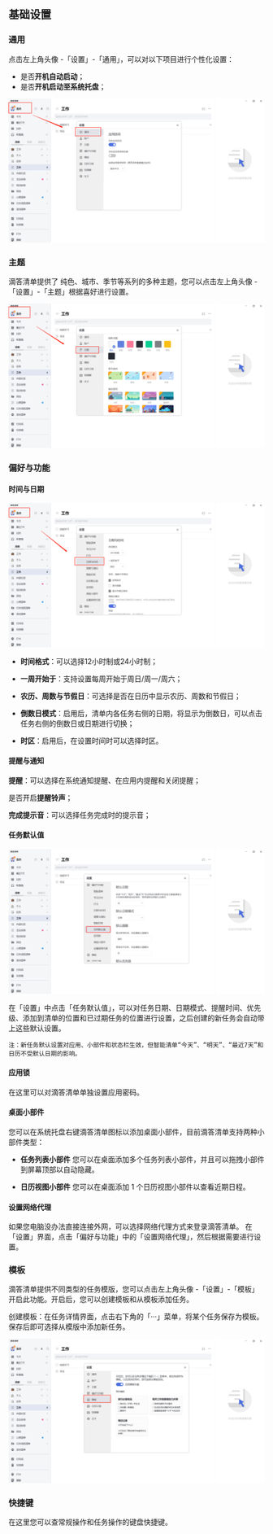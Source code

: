 ## 基础设置

### 通用

点击左上角头像 -「设置」-「通用」，可以对以下项目进行个性化设置：

* 是否**开机自动启动**；
* 是否**开机启动至系统托盘**；

![images1](../../images/pc/1.png)


### 主题

滴答清单提供了 纯色、城市、季节等系列的多种主题，您可以点击左上角头像 -「设置」-「主题」根据喜好进行设置。

![images2](../../images/pc/2.png)


### 偏好与功能

#### 时间与日期

![images3](../../images/pc/3.png)

* **时间格式**：可以选择12小时制或24小时制；

* **一周开始于**：支持设置每周开始于周日/周一/周六；

* **农历、周数与节假日**：可选择是否在日历中显示农历、周数和节假日；

* **倒数日模式**：启用后，清单内各任务右侧的日期，将显示为倒数日，可以点击任务右侧的倒数日或日期进行切换；

* **时区**：启用后，在设置时间时可以选择时区。

#### 提醒与通知


**提醒**：可以选择在系统通知提醒、在应用内提醒和关闭提醒；

是否开启**提醒铃声**；

**完成提示音**：可以选择任务完成时的提示音；

#### 任务默认值

![images4](../../images/pc/4.png)

在「设置」中点击「任务默认值」，可以对任务日期、日期模式、提醒时间、优先级、添加到清单的位置和已过期任务的位置进行设置，之后创建的新任务会自动带上这些默认设置。

`注：新任务默认设置对应用、小部件和状态栏生效，但智能清单“今天”、“明天”、“最近7天”和日历不受默认日期的影响。`


#### 应用锁

在这里可以对滴答清单单独设置应用密码。

#### 桌面小部件
您可以在系统托盘右键滴答清单图标以添加桌面小部件，目前滴答清单支持两种小部件类型：

* **任务列表小部件**
您可以在桌面添加多个任务列表小部件，并且可以拖拽小部件到屏幕顶部以自动隐藏。

* **日历视图小部件**
您可以在桌面添加 1 个日历视图小部件以查看近期日程。

#### 设置网络代理

如果您电脑没办法直接连接外网，可以选择网络代理方式来登录滴答清单。
在「设置」界面，点击「偏好与功能」中的「设置网络代理」，然后根据需要进行设置。

### 模板

滴答清单提供不同类型的任务模版，您可以点击左上角头像 -「设置」-「模板」开启此功能。开启后，您可以创建模板和从模板添加任务。

创建模板：在任务详情界面，点击右下角的「···」菜单，将某个任务保存为模板。保存后即可选择从模版中添加新任务。

![images5](../../images/pc/5.png)


### 快捷键
在这里您可以查常规操作和任务操作的键盘快捷键。




